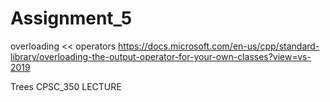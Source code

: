 # Assignment_5

overloading << operators
https://docs.microsoft.com/en-us/cpp/standard-library/overloading-the-output-operator-for-your-own-classes?view=vs-2019

Trees
  CPSC_350 LECTURE  
